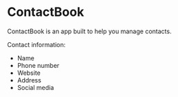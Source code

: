 # ContactBook

ContactBook is an app built to help you manage contacts.

Contact information:
* Name
* Phone number
* Website
* Address
* Social media
